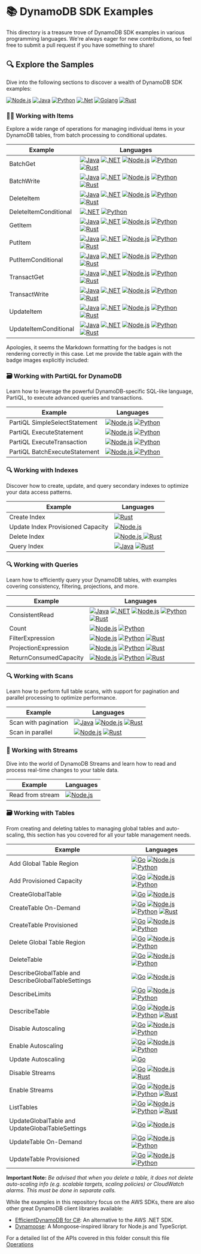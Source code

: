 # 📚 DynamoDB SDK Examples

This directory is a treasure trove of DynamoDB SDK examples in various programming languages. We're always eager for new contributions, so feel free to submit a pull request if you have something to share!

## 🔍 Explore the Samples

Dive into the following sections to discover a wealth of DynamoDB SDK examples:

[![Node.js](https://img.shields.io/badge/Node.js-339933?style=for-the-badge&logo=nodedotjs&logoColor=white)](./node.js/README.md) [![Java](https://img.shields.io/badge/Java-007396?style=for-the-badge&logo=openjdk&logoColor=white)](./java/README.md) [![Python](https://img.shields.io/badge/Python-3776AB?style=for-the-badge&logo=python&logoColor=white)](./python/README.md) [![.Net](https://img.shields.io/badge/.Net-512BD4?style=for-the-badge&logo=dotnet&logoColor=white)](./dotnet/README.md) [![Golang](https://img.shields.io/badge/Go-00ADD8?style=for-the-badge&logo=go&logoColor=white)](./golang/README.md) [![Rust](https://img.shields.io/badge/Rust-000000?style=for-the-badge&logo=rust&logoColor=white)](./rust/README.md)

### 👨‍💻 Working with Items

Explore a wide range of operations for managing individual items in your DynamoDB tables, from batch processing to conditional updates.

| Example               | Languages                                                                                                                                                                                                                                                                                                                                                                                                                                                                                                                                                                                                                                                                                                                                                                                                                                                                                                                                              |
| --------------------- |--------------------------------------------------------------------------------------------------------------------------------------------------------------------------------------------------------------------------------------------------------------------------------------------------------------------------------------------------------------------------------------------------------------------------------------------------------------------------------------------------------------------------------------------------------------------------------------------------------------------------------------------------------------------------------------------------------------------------------------------------------------------------------------------------------------------------------------------------------------------------------------------------------------------------------------------------------|
| BatchGet              | [<img src="https://img.shields.io/badge/Java-007396?style=flat-square&logo=openjdk&logoColor=white" alt="Java" >](./java/sdk_v1/data_plane/WorkingWithItems/BatchGetItem.java) [<img src="https://img.shields.io/badge/.NET-512BD4?style=flat-square&logo=dotnet&logoColor=white" alt=".NET" >](./dotnet/sdk_v2/WorkingWithItems/BatchGetItem.cs) [<img src="https://img.shields.io/badge/Node.js-339933?style=flat-square&logo=nodedotjs&logoColor=white" alt="Node.js" >](./node.js/sdk_v3/data_plane/WorkingWithItems/batch-get.js) [<img src="https://img.shields.io/badge/Python-3776AB?style=flat-square&logo=python&logoColor=white" alt="Python" >](./python/data_plane/WorkingWithItems/batch_get.py) [<img src="https://img.shields.io/badge/Rust-000000?style=flat-square&logo=rust&logoColor=white" alt="Rust" >](./rust/data_plane/working_with_items/src/batch-get/main.rs)                                                              |
| BatchWrite            | [<img src="https://img.shields.io/badge/Java-007396?style=flat-square&logo=openjdk&logoColor=white" alt="Java" >](./java/sdk_v1/data_plane/WorkingWithItems/BatchWriteItem.java) [<img src="https://img.shields.io/badge/.NET-512BD4?style=flat-square&logo=dotnet&logoColor=white" alt=".NET" >](./dotnet/sdk_v2/WorkingWithItems//BatchWriteItem.cs) [<img src="https://img.shields.io/badge/Node.js-339933?style=flat-square&logo=nodedotjs&logoColor=white" alt="Node.js" >](./node.js/sdk_v3/data_plane/WorkingWithItems/batch-write.js) [<img src="https://img.shields.io/badge/Python-3776AB?style=flat-square&logo=python&logoColor=white" alt="Python" >](./python/data_plane/WorkingWithItems/batch_write.py) [<img src="https://img.shields.io/badge/Rust-000000?style=flat-square&logo=rust&logoColor=white" alt="Rust" >](./rust/data_plane/working_with_items/src/batch-write/main.rs)                                                   |
| DeleteItem            | [<img src="https://img.shields.io/badge/Java-007396?style=flat-square&logo=openjdk&logoColor=white" alt="Java" >](./java/sdk_v1/data_plane/WorkingWithItems/DeleteItem.java) [<img src="https://img.shields.io/badge/.NET-512BD4?style=flat-square&logo=dotnet&logoColor=white" alt=".NET" >](./dotnet/sdk_v2/WorkingWithItems/DeleteItem.cs) [<img src="https://img.shields.io/badge/Node.js-339933?style=flat-square&logo=nodedotjs&logoColor=white" alt="Node.js" >](./node.js/sdk_v3/data_plane/WorkingWithItems/delete-item.js) [<img src="https://img.shields.io/badge/Python-3776AB?style=flat-square&logo=python&logoColor=white" alt="Python" >](./python/data_plane/WorkingWithItems/delete_item.py) [<img src="https://img.shields.io/badge/Rust-000000?style=flat-square&logo=rust&logoColor=white" alt="Rust" >](./rust/data_plane/working_with_items/src/delete-item/main.rs)                                                            |
| DeleteItemConditional | [<img src="https://img.shields.io/badge/.NET-512BD4?style=flat-square&logo=dotnet&logoColor=white" alt=".NET" >](./dotnet/sdk_v2/WorkingWithItems/DeleteItemConditional.cs) [<img src="https://img.shields.io/badge/Python-3776AB?style=flat-square&logo=python&logoColor=white" alt="Python" >](./python/data_plane/WorkingWithItems/delete_item_conditional.py)                                                                                                                                                                                                                                                                                                                                                                                                                                                                                                                                                                                                 |
| GetItem               | [<img src="https://img.shields.io/badge/Java-007396?style=flat-square&logo=openjdk&logoColor=white" alt="Java" >](./java/sdk_v1/data_plane/WorkingWithItems/GetItem.java) [<img src="https://img.shields.io/badge/.NET-512BD4?style=flat-square&logo=dotnet&logoColor=white" alt=".NET" >](./dotnet/sdk_v2/WorkingWithItems/GetItem.cs) [<img src="https://img.shields.io/badge/Node.js-339933?style=flat-square&logo=nodedotjs&logoColor=white" alt="Node.js" >](./node.js/sdk_v3/data_plane/WorkingWithItems//get-item.js) [<img src="https://img.shields.io/badge/Python-3776AB?style=flat-square&logo=python&logoColor=white" alt="Python" >](./python/data_plane/WorkingWithItems/get_item.py) [<img src="https://img.shields.io/badge/Rust-000000?style=flat-square&logo=rust&logoColor=white" alt="Rust" >](./rust/data_plane/working_with_items/src/get-item/main.rs)                                                                          |
| PutItem               | [<img src="https://img.shields.io/badge/Java-007396?style=flat-square&logo=openjdk&logoColor=white" alt="Java" >](./java/sdk_v1/data_plane/WorkingWithItems/PutItem.java) [<img src="https://img.shields.io/badge/.NET-512BD4?style=flat-square&logo=dotnet&logoColor=white" alt=".NET" >](./dotnet/sdk_v2/WorkingWithItems/PutItem.cs) [<img src="https://img.shields.io/badge/Node.js-339933?style=flat-square&logo=nodedotjs&logoColor=white" alt="Node.js" >](./node.js/sdk_v3/data_plane/WorkingWithItems//put-item.js) [<img src="https://img.shields.io/badge/Python-3776AB?style=flat-square&logo=python&logoColor=white" alt="Python" >](./python/data_plane/WorkingWithItems/put_item.py) [<img src="https://img.shields.io/badge/Rust-000000?style=flat-square&logo=rust&logoColor=white" alt="Rust" >](./rust/data_plane/working_with_items/src/put-item/main.rs)                                                                          |
| PutItemConditional    | [<img src="https://img.shields.io/badge/Java-007396?style=flat-square&logo=openjdk&logoColor=white" alt="Java" >](./java/sdk_v1/data_plane/WorkingWithItems/PutItemConditional.java) [<img src="https://img.shields.io/badge/.NET-512BD4?style=flat-square&logo=dotnet&logoColor=white" alt=".NET" >](./dotnet/sdk_v2/WorkingWithItems/PutItemConditional.cs) [<img src="https://img.shields.io/badge/Node.js-339933?style=flat-square&logo=nodedotjs&logoColor=white" alt="Node.js" >](./node.js/sdk_v3/data_plane/WorkingWithItems//put-item-conditional.js) [<img src="https://img.shields.io/badge/Python-3776AB?style=flat-square&logo=python&logoColor=white" alt="Python" >](./python/data_plane/WorkingWithItems/put_item_conditional.py) [<img src="https://img.shields.io/badge/Rust-000000?style=flat-square&logo=rust&logoColor=white" alt="Rust" >](./rust/data_plane/working_with_items/src/conditional-put-item/main.rs)                |
| TransactGet           | [<img src="https://img.shields.io/badge/Java-007396?style=flat-square&logo=openjdk&logoColor=white" alt="Java" >](./java/sdk_v1/data_plane/WorkingWithItems/TransactGetItem.java) [<img src="https://img.shields.io/badge/.NET-512BD4?style=flat-square&logo=dotnet&logoColor=white" alt=".NET" >](./dotnet/sdk_v2/WorkingWithItems/TransactGetItems.cs) [<img src="https://img.shields.io/badge/Node.js-339933?style=flat-square&logo=nodedotjs&logoColor=white" alt="Node.js" >](./node.js/sdk_v3/data_plane/WorkingWithItems//transact-get.js) [<img src="https://img.shields.io/badge/Python-3776AB?style=flat-square&logo=python&logoColor=white" alt="Python" >](./python/data_plane/WorkingWithItems/transact_get.py) [<img src="https://img.shields.io/badge/Rust-000000?style=flat-square&logo=rust&logoColor=white" alt="Rust" >](./rust/data_plane/working_with_items/src/get-item/main.rs)                                                 |
| TransactWrite         | [<img src="https://img.shields.io/badge/Java-007396?style=flat-square&logo=openjdk&logoColor=white" alt="Java" >](./java/sdk_v1/data_plane/WorkingWithItems/TransactWriteItem.java) [<img src="https://img.shields.io/badge/.NET-512BD4?style=flat-square&logo=dotnet&logoColor=white" alt=".NET" >](./dotnet/sdk_v2/WorkingWithItems/TransactWriteItems.cs) [<img src="https://img.shields.io/badge/Node.js-339933?style=flat-square&logo=nodedotjs&logoColor=white" alt="Node.js" >](./node.js/sdk_v3/data_plane/WorkingWithItems//transact-write.js) [<img src="https://img.shields.io/badge/Python-3776AB?style=flat-square&logo=python&logoColor=white" alt="Python" >](./python/data_plane/WorkingWithItems/transact_write.py) [<img src="https://img.shields.io/badge/Rust-000000?style=flat-square&logo=rust&logoColor=white" alt="Rust" >](./rust/data_plane/working_with_items/src/transact-put/main.rs)                                     |
| UpdateItem            | [<img src="https://img.shields.io/badge/Java-007396?style=flat-square&logo=openjdk&logoColor=white" alt="Java" >](./java/sdk_v1/data_plane/WorkingWithItems/UpdateItem.java) [<img src="https://img.shields.io/badge/.NET-512BD4?style=flat-square&logo=dotnet&logoColor=white" alt=".NET" >](./dotnet/sdk_v2/WorkingWithItems/UpdateItem.cs) [<img src="https://img.shields.io/badge/Node.js-339933?style=flat-square&logo=nodedotjs&logoColor=white" alt="Node.js" >](./node.js/sdk_v3/data_plane/WorkingWithItems//update-item.js) [<img src="https://img.shields.io/badge/Python-3776AB?style=flat-square&logo=python&logoColor=white" alt="Python" >](./python/data_plane/WorkingWithItems/updating_item.py) [<img src="https://img.shields.io/badge/Rust-000000?style=flat-square&logo=rust&logoColor=white" alt="Rust" >](./rust/data_plane/working_with_items/src/update-item/main.rs)                                                         |
| UpdateItemConditional | [<img src="https://img.shields.io/badge/Java-007396?style=flat-square&logo=openjdk&logoColor=white" alt="Java" >](./java/sdk_v1/data_plane/WorkingWithItems/UpdateItemConditional.java) [<img src="https://img.shields.io/badge/.NET-512BD4?style=flat-square&logo=dotnet&logoColor=white" alt=".NET" >](./dotnet/sdk_v2/WorkingWithItems/UpdateItemConditional.cs) [<img src="https://img.shields.io/badge/Node.js-339933?style=flat-square&logo=nodedotjs&logoColor=white" alt="Node.js" >](./node.js/sdk_v3/data_plane/WorkingWithItems//update-item-conditional.js) [<img src="https://img.shields.io/badge/Python-3776AB?style=flat-square&logo=python&logoColor=white" alt="Python" >](./python/data_plane/WorkingWithItems/update_item_conditional.py) [<img src="https://img.shields.io/badge/Rust-000000?style=flat-square&logo=rust&logoColor=white" alt="Rust" >](./rust/data_plane/working_with_items/src/conditional-update-item/main.rs) |

Apologies, it seems the Markdown formatting for the badges is not rendering correctly in this case. Let me provide the table again with the badge images explicitly included:

### 🗃️ Working with PartiQL for DynamoDB

Learn how to leverage the powerful DynamoDB-specific SQL-like language, PartiQL, to execute advanced queries and transactions.

| Example                       | Languages                                                                                                                                                                                                                                                                                                                                                        |
| ----------------------------- |------------------------------------------------------------------------------------------------------------------------------------------------------------------------------------------------------------------------------------------------------------------------------------------------------------------------------------------------------------------|
| PartiQL SimpleSelectStatement | [![Node.js](https://img.shields.io/badge/Node.js-339933?style=flat-square&logo=nodedotjs&logoColor=white)](./node.js/sdk_v3/data_plane/WorkingWithPartiQL/simple-select-statement.js) [![Python](https://img.shields.io/badge/Python-3776AB?style=flat-square&logo=python&logoColor=white)](./python/data_plane/WorkingWithPartiQL/simple-select-statement.py)   |
| PartiQL ExecuteStatement      | [![Node.js](https://img.shields.io/badge/Node.js-339933?style=flat-square&logo=nodedotjs&logoColor=white)](./node.js/sdk_v3/data_plane/WorkingWithPartiQL/execute-statement.js) [![Python](https://img.shields.io/badge/Python-3776AB?style=flat-square&logo=python&logoColor=white)](./python/data_plane/WorkingWithPartiQL/execute-statement.py)               |
| PartiQL ExecuteTransaction    | [![Node.js](https://img.shields.io/badge/Node.js-339933?style=flat-square&logo=nodedotjs&logoColor=white)](./node.js/sdk_v3/data_plane/WorkingWithPartiQL/execute-transaction.js) [![Python](https://img.shields.io/badge/Python-3776AB?style=flat-square&logo=python&logoColor=white)](./python/data_plane/WorkingWithPartiQL/execute-transaction.py)           |
| PartiQL BatchExecuteStatement | [![Node.js](https://img.shields.io/badge/Node.js-339933?style=flat-square&logo=nodedotjs&logoColor=white) ](./node.js/sdk_v3/data_plane/WorkingWithPartiQL/batch-execute-statement.js) [![Python](https://img.shields.io/badge/Python-3776AB?style=flat-square&logo=python&logoColor=white) ](./python/data_plane/WorkingWithPartiQL/batch-execute-statement.py) |

### 🔍 Working with Indexes

Discover how to create, update, and query secondary indexes to optimize your data access patterns.

| Example                           | Languages                                                                                                                                                                                                                                                                                                                                      |
| --------------------------------- |------------------------------------------------------------------------------------------------------------------------------------------------------------------------------------------------------------------------------------------------------------------------------------------------------------------------------------------------|
| Create Index                      | [![Rust](https://img.shields.io/badge/Rust-000000?style=flat-square&logo=rust&logoColor=white)](./rust/data_plane/working_with_indexes/src/create-index/main.rs)                                                                                                                                                                               |
| Update Index Provisioned Capacity | [![Node.js](https://img.shields.io/badge/Node.js-339933?style=flat-square&logo=nodedotjs&logoColor=white) ](./node.js/sdk_v3/control_plane/WorkingWithIndexes/UpdateIndexProvisionedCapacity.js)                                                                                                                                               |
| Delete Index                      | [![Node.js](https://img.shields.io/badge/Node.js-339933?style=flat-square&logo=nodedotjs&logoColor=white) ](./node.js/sdk_v3/control_plane/WorkingWithIndexes/DeleteIndex.js) [![Rust](https://img.shields.io/badge/Rust-000000?style=flat-square&logo=rust&logoColor=white)](./rust/data_plane/working_with_indexes/src/delete-index/main.rs) |
| Query Index                       | [![Java](https://img.shields.io/badge/Java-007396?style=flat-square&logo=openjdk&logoColor=white)](./java/sdk_v1/data_plane/WorkingWithIndexes/TableAsyncQueryIndex.java) [![Rust](https://img.shields.io/badge/Rust-000000?style=flat-square&logo=rust&logoColor=white)](./rust/data_plane/working_with_indexes/src/query-index/main.rs)      |

### 🔍 Working with Queries

Learn how to efficiently query your DynamoDB tables, with examples covering consistency, filtering, projections, and more.

| Example                | Languages                                                                                                                                                                                                                                                                                                                                                                                                                                                                                                                                                                                                                                                                                                                                                                                                                                                             |
| ---------------------- |-----------------------------------------------------------------------------------------------------------------------------------------------------------------------------------------------------------------------------------------------------------------------------------------------------------------------------------------------------------------------------------------------------------------------------------------------------------------------------------------------------------------------------------------------------------------------------------------------------------------------------------------------------------------------------------------------------------------------------------------------------------------------------------------------------------------------------------------------------------------------|
| ConsistentRead         | [![Java](https://img.shields.io/badge/Java-007396?style=flat-square&logo=openjdk&logoColor=white)](./java/sdk_v1/data_plane/WorkingWithQueries/QueryConsistentRead.java) [![.NET](https://img.shields.io/badge/.NET-512BD4?style=flat-square&logo=dotnet&logoColor=white)](./dotnet/sdk_v2/WorkingWithQueries/QueryConsistentRead.cs) [![Node.js](https://img.shields.io/badge/Node.js-339933?style=flat-square&logo=nodedotjs&logoColor=white)](./node.js/sdk_v3/data_plane/WorkingWithQueries/query-consistent-read.js) [![Python](https://img.shields.io/badge/Python-3776AB?style=flat-square&logo=python&logoColor=white)](./python/data_plane/WorkingWithQueries/query-consistent-read.py) [![Rust](https://img.shields.io/badge/Rust-000000?style=flat-square&logo=rust&logoColor=white)](./rust/data_plane/working_with_queries/src/query-consistent-read/main.rs) |
| Count                  | [![Node.js](https://img.shields.io/badge/Node.js-339933?style=flat-square&logo=nodedotjs&logoColor=white)](./node.js/sdk_v3/data_plane/WorkingWithQueries/query-scan-count.js) [![Python](https://img.shields.io/badge/Python-3776AB?style=flat-square&logo=python&logoColor=white)](./python/data_plane/WorkingWithQueries/query-scan-count.py)                                                                                                                                                                                                                                                                                                                                                                                                                                                                                                                      |
| FilterExpression       | [![Node.js](https://img.shields.io/badge/Node.js-339933?style=flat-square&logo=nodedotjs&logoColor=white)](./node.js/sdk_v3/data_plane/WorkingWithQueries/query-filter-expression.js) [![Python](https://img.shields.io/badge/Python-3776AB?style=flat-square&logo=python&logoColor=white)](./python/data_plane/WorkingWithQueries/query_filter_expression.py) [![Rust](https://img.shields.io/badge/Rust-000000?style=flat-square&logo=rust&logoColor=white)](./rust/data_plane/working_with_queries/src/query-scan-filter/main.rs)                                                                                                                                                                                                                                                                                                                                  |
| ProjectionExpression   | [![Node.js](https://img.shields.io/badge/Node.js-339933?style=flat-square&logo=nodedotjs&logoColor=white)](./node.js/sdk_v3/data_plane/WorkingWithQueries/query-projection-expression.js) [![Python](https://img.shields.io/badge/Python-3776AB?style=flat-square&logo=python&logoColor=white)](./python/data_plane/WorkingWithQueries/query_projection_expression.py) [![Rust](https://img.shields.io/badge/Rust-000000?style=flat-square&logo=rust&logoColor=white)](./rust/data_plane/working_with_queries/src/query-projection/main.rs)                                                                                                                                                                                                                                                                                                                           |
| ReturnConsumedCapacity | [![Node.js](https://img.shields.io/badge/Node.js-339933?style=flat-square&logo=nodedotjs&logoColor=white)](./node.js/sdk_v3/data_plane/WorkingWithQueries/query-return-consumed-capacity.js) [![Python](https://img.shields.io/badge/Python-3776AB?style=flat-square&logo=python&logoColor=white)](./python/data_plane/WorkingWithQueries/query-return-consumed-capacity.py) [![Rust](https://img.shields.io/badge/Rust-000000?style=flat-square&logo=rust&logoColor=white)](./rust/data_plane/working_with_queries/src/query-consumed-capacity/main.rs)                                                                                                                                                                                                                                                                                                              |

### 🔍 Working with Scans

Learn how to perform full table scans, with support for pagination and parallel processing to optimize performance.

| Example              | Languages                                                                                                                                                                                                                                                                                                                                                                                                                                                                                                                      |
| -------------------- |--------------------------------------------------------------------------------------------------------------------------------------------------------------------------------------------------------------------------------------------------------------------------------------------------------------------------------------------------------------------------------------------------------------------------------------------------------------------------------------------------------------------------------|
| Scan with pagination | [![Java](https://img.shields.io/badge/Java-007396?style=flat-square&logo=openjdk&logoColor=white)](./java/sdk_v1/data_plane/WorkingWithScans/TableAsyncScan.java) [![Node.js](https://img.shields.io/badge/Node.js-339933?style=flat-square&logo=nodedotjs&logoColor=white)](./node.js/sdk_v3/data_plane/WorkingWithScans/scan-fetch-all-pagination.js) [![Rust](https://img.shields.io/badge/Rust-000000?style=flat-square&logo=rust&logoColor=white)](./rust/data_plane/working_with_scans/src/scan-with-pagination/main.rs) |
| Scan in parallel     | [![Node.js](https://img.shields.io/badge/Node.js-339933?style=flat-square&logo=nodedotjs&logoColor=white)](./node.js/sdk_v3/data_plane/WorkingWithScans/scan-parallel-segments.js) [![Rust](https://img.shields.io/badge/Rust-000000?style=flat-square&logo=rust&logoColor=white)](./rust/data_plane/working_with_scans/src/scan-in-parallel/main.rs)                                                                                                                                                                          |

### 🌊 Working with Streams

Dive into the world of DynamoDB Streams and learn how to read and process real-time changes to your table data.

| Example          | Languages                                                                                                                                                                 |
| ---------------- |---------------------------------------------------------------------------------------------------------------------------------------------------------------------------|
| Read from stream | [![Node.js](https://img.shields.io/badge/Node.js-339933?style=flat-square&logo=nodedotjs&logoColor=white)](./node.js/sdk_v3/data_plane/WorkingWithStreams/read-stream.js) |

### 🗃️ Working with Tables

From creating and deleting tables to managing global tables and auto-scaling, this section has you covered for all your table management needs.

| Example                                             | Languages                                                                                                                                                                                                                                                                                                                                                                                                                                                                                                                                                                                                                                                                                                             |
| --------------------------------------------------- |-----------------------------------------------------------------------------------------------------------------------------------------------------------------------------------------------------------------------------------------------------------------------------------------------------------------------------------------------------------------------------------------------------------------------------------------------------------------------------------------------------------------------------------------------------------------------------------------------------------------------------------------------------------------------------------------------------------------------|
| Add Global Table Region                             | [![Go](https://img.shields.io/badge/Go-00ADD8?style=flat-square&logo=go&logoColor=white)](./golang/sdk_v1/WorkingWithTables/addGlobalTableRegion/addGlobalTableRegion.go) [![Node.js](https://img.shields.io/badge/Node.js-339933?style=flat-square&logo=nodedotjs&logoColor=white)](./node.js/sdk_v3/control_plane/WorkingWithTables/add-global-table-region.js) [![Python](https://img.shields.io/badge/Python-3776AB?style=flat-square&logo=python&logoColor=white)](./python/control_plane/WorkingWithTables/add_global_table_region.py)                                                                                                                                                                          |
| Add Provisioned Capacity                            | [![Go](https://img.shields.io/badge/Go-00ADD8?style=flat-square&logo=go&logoColor=white)](./golang/sdk_v1/WorkingWithTables/addProvisionedCapacity/addProvisionedCapacity.go) [![Node.js](https://img.shields.io/badge/Node.js-339933?style=flat-square&logo=nodedotjs&logoColor=white)](./node.js/sdk_v3/control_plane/WorkingWithTables/add_provisioned_capacity.js) [![Python](https://img.shields.io/badge/Python-3776AB?style=flat-square&logo=python&logoColor=white)](./python/control_plane/WorkingWithTables/add_provisioned_capacity.py)                                                                                                                                                                    |
| CreateGlobalTable                                   | [![Go](https://img.shields.io/badge/Go-00ADD8?style=flat-square&logo=go&logoColor=white)](./golang/sdk_v1/WorkingWithTables/createGlobalTable/createGlobalTable.go) [![Node.js](https://img.shields.io/badge/Node.js-339933?style=flat-square&logo=nodedotjs&logoColor=white)](./node.js/sdk_v3/control_plane/WorkingWithTables/create-global-table.js)                                                                                                                                                                                                                                                                                                                                                               |
| CreateTable On-Demand                               | [![Go](https://img.shields.io/badge/Go-00ADD8?style=flat-square&logo=go&logoColor=white)](./golang/sdk_v1/WorkingWithTables/createTableOnDemand/createTableOnDemand.go) [![Node.js](https://img.shields.io/badge/Node.js-339933?style=flat-square&logo=nodedotjs&logoColor=white)](./node.js/sdk_v3/control_plane/WorkingWithTables/create_table_on_demand.js) [![Python](https://img.shields.io/badge/Python-3776AB?style=flat-square&logo=python&logoColor=white)](./python/control_plane/WorkingWithTables/create_table_on-demand.py) [![Rust](https://img.shields.io/badge/Rust-000000?style=flat-square&logo=rust&logoColor=white)](./rust/control_plane/working_with_tables/src/create-table-on-demand/main.rs) |
| CreateTable Provisioned                             | [![Go](https://img.shields.io/badge/Go-00ADD8?style=flat-square&logo=go&logoColor=white)](./golang/sdk_v1/WorkingWithTables/createTableProvisioned/createTableProvisioned.go) [![Node.js](https://img.shields.io/badge/Node.js-339933?style=flat-square&logo=nodedotjs&logoColor=white)](./node.js/sdk_v3/control_plane/WorkingWithTables/create_table_provisioned.js) [![Python](https://img.shields.io/badge/Python-3776AB?style=flat-square&logo=python&logoColor=white)](./python/control_plane/WorkingWithTables/create_table_provisioned.py)                                                                                                                                                                    |
| Delete Global Table Region                          | [![Go](https://img.shields.io/badge/Go-00ADD8?style=flat-square&logo=go&logoColor=white)](./golang/sdk_v1/WorkingWithTables/deleteGlobalTableRegion/deleteGlobalTableRegion.go) [![Node.js](https://img.shields.io/badge/Node.js-339933?style=flat-square&logo=nodedotjs&logoColor=white)](./node.js/sdk_v3/control_plane/WorkingWithTables/delete-global-table-region.js) [![Python](https://img.shields.io/badge/Python-3776AB?style=flat-square&logo=python&logoColor=white)](./python/control_plane/WorkingWithTables/delete_global_table_region.py)                                                                                                                                                              |
| DeleteTable                                         | [![Go](https://img.shields.io/badge/Go-00ADD8?style=flat-square&logo=go&logoColor=white)](./golang/sdk_v1/WorkingWithTables/deleteTable/deleteTable.go) [![Node.js](https://img.shields.io/badge/Node.js-339933?style=flat-square&logo=nodedotjs&logoColor=white)](./node.js/sdk_v3/control_plane/WorkingWithTables/delete_table.js) [![Python](https://img.shields.io/badge/Python-3776AB?style=flat-square&logo=python&logoColor=white)](./python/control_plane/WorkingWithTables/delete_table.py)                                                                                                                                                                                                                  |
| DescribeGlobalTable and DescribeGlobalTableSettings | [![Go](https://img.shields.io/badge/Go-00ADD8?style=flat-square&logo=go&logoColor=white)](./golang/sdk_v1/WorkingWithTables/describeGlobalTable/describeGlobalTable.go) [![Node.js](https://img.shields.io/badge/Node.js-339933?style=flat-square&logo=nodedotjs&logoColor=white)](./node.js/sdk_v3/control_plane/WorkingWithTables/describe-global-table-and-global-table-settings.js)                                                                                                                                                                                                                                                                                                                               |
| DescribeLimits                                      | [![Go](https://img.shields.io/badge/Go-00ADD8?style=flat-square&logo=go&logoColor=white)](./golang/sdk_v1/WorkingWithTables/describeLimits/describeLimits.go) [![Node.js](https://img.shields.io/badge/Node.js-339933?style=flat-square&logo=nodedotjs&logoColor=white)](./node.js/sdk_v3/control_plane/WorkingWithTables/describe_limits.js) [![Python](https://img.shields.io/badge/Python-3776AB?style=flat-square&logo=python&logoColor=white)](./python/control_plane/WorkingWithTables/describe_limits.py)                                                                                                                                                                                                      |
| DescribeTable                                       | [![Go](https://img.shields.io/badge/Go-00ADD8?style=flat-square&logo=go&logoColor=white)](./golang/sdk_v1/WorkingWithTables/describeTable/describeTable.go) [![Node.js](https://img.shields.io/badge/Node.js-339933?style=flat-square&logo=nodedotjs&logoColor=white)](./node.js/sdk_v3/control_plane/WorkingWithTables/describe_table.js) [![Python](https://img.shields.io/badge/Python-3776AB?style=flat-square&logo=python&logoColor=white)](./python/control_plane/WorkingWithTables/describe_table.py) [![Rust](https://img.shields.io/badge/Rust-000000?style=flat-square&logo=rust&logoColor=white)](./rust/control_plane/working_with_tables/src/describe-table/main.rs)                                     |
| Disable Autoscaling                                 | [![Go](https://img.shields.io/badge/Go-00ADD8?style=flat-square&logo=go&logoColor=white)](./golang/sdk_v1/WorkingWithTables/disableAutoscaling/disableAutoscaling.go) [![Node.js](https://img.shields.io/badge/Node.js-339933?style=flat-square&logo=nodedotjs&logoColor=white)](./node.js/sdk_v3/control_plane/WorkingWithTables/disable_auto_scaling.js) [![Python](https://img.shields.io/badge/Python-3776AB?style=flat-square&logo=python&logoColor=white)](./python/control_plane/WorkingWithTables/disable_auto-scaling.py)                                                                                                                                                                                    |
| Enable Autoscaling                                  | [![Go](https://img.shields.io/badge/Go-00ADD8?style=flat-square&logo=go&logoColor=white)](./golang/sdk_v1/WorkingWithTables/enableAutoscaling/enableAutoscaling.go) [![Node.js](https://img.shields.io/badge/Node.js-339933?style=flat-square&logo=nodedotjs&logoColor=white)](./node.js/sdk_v3/control_plane/WorkingWithTables/enable_auto_scaling_v2.js) [![Python](https://img.shields.io/badge/Python-3776AB?style=flat-square&logo=python&logoColor=white)](./python/control_plane/WorkingWithTables/enable_auto-scaling.py)                                                                                                                                                                                     |
| Update Autoscaling                                  | [![Go](https://img.shields.io/badge/Go-00ADD8?style=flat-square&logo=go&logoColor=white)](./golang/sdk_v1/WorkingWithTables/updateAutoscaling/updateAutoscaling.go)                                                                                                                                                                                                                                                                                                                                                                                                                                                                                                                                                   |
| Disable Streams                                     | [![Go](https://img.shields.io/badge/Go-00ADD8?style=flat-square&logo=go&logoColor=white)](./golang/sdk_v1/WorkingWithTables/disableStreams/disableStreams.go) [![Node.js](https://img.shields.io/badge/Node.js-339933?style=flat-square&logo=nodedotjs&logoColor=white)](./node.js/sdk_v3/control_plane/WorkingWithTables/disable_streams.js) [![Rust](https://img.shields.io/badge/Rust-000000?style=flat-square&logo=rust&logoColor=white)](./rust/data_plane/working_with_streams/src/disable-update-streams/main.rs)                                                                                                                                                                                              |
| Enable Streams                                      | [![Go](https://img.shields.io/badge/Go-00ADD8?style=flat-square&logo=go&logoColor=white)](./golang/sdk_v1/WorkingWithTables/enableStreams/enableStreams.go) [![Node.js](https://img.shields.io/badge/Node.js-339933?style=flat-square&logo=nodedotjs&logoColor=white)](./node.js/sdk_v3/control_plane/WorkingWithTables/enable_streams.js) [![Python](https://img.shields.io/badge/Python-3776AB?style=flat-square&logo=python&logoColor=white)](./python/control_plane/WorkingWithTables/enable_streams.py) [![Rust](https://img.shields.io/badge/Rust-000000?style=flat-square&logo=rust&logoColor=white)](./rust/data_plane/working_with_streams/src/enable-update-streams/main.rs)                                |
| ListTables                                          | [![Go](https://img.shields.io/badge/Go-00ADD8?style=flat-square&logo=go&logoColor=white)](./golang/sdk_v1/WorkingWithTables/listTables/listTables.go) [![Node.js](https://img.shields.io/badge/Node.js-339933?style=flat-square&logo=nodedotjs&logoColor=white)](./node.js/sdk_v3/control_plane/WorkingWithTables/list_tables.js) [![Python](https://img.shields.io/badge/Python-3776AB?style=flat-square&logo=python&logoColor=white)](./python/control_plane/WorkingWithTables/list_tables.py) [![Rust](https://img.shields.io/badge/Rust-000000?style=flat-square&logo=rust&logoColor=white)](./rust/control_plane/working_with_tables/src/list-tables/main.rs)                                                    |
| UpdateGlobalTable and UpdateGlobalTableSettings     | [![Go](https://img.shields.io/badge/Go-00ADD8?style=flat-square&logo=go&logoColor=white)](./golang/sdk_v1/WorkingWithTables/updateGlobalTable/updateGlobalTable.go) [![Node.js](https://img.shields.io/badge/Node.js-339933?style=flat-square&logo=nodedotjs&logoColor=white)](./node.js/sdk_v3/control_plane/WorkingWithTables/update-global-table-and-global-table-settings.js)                                                                                                                                                                                                                                                                                                                                     |
| UpdateTable On-Demand                               | [![Go](https://img.shields.io/badge/Go-00ADD8?style=flat-square&logo=go&logoColor=white)](./golang/sdk_v1/WorkingWithTables/changeTableToOnDemand/changeTableToOnDemand.go) [![Node.js](https://img.shields.io/badge/Node.js-339933?style=flat-square&logo=nodedotjs&logoColor=white)](./node.js/sdk_v3/control_plane/WorkingWithTables/table_change_to_on_demand.js) [![Python](https://img.shields.io/badge/Python-3776AB?style=flat-square&logo=python&logoColor=white)](./python/control_plane/WorkingWithTables/table_change_to_on-demand.py)                                                                                                                                                                    |
| UpdateTable Provisioned                             | [![Go](https://img.shields.io/badge/Go-00ADD8?style=flat-square&logo=go&logoColor=white)](./golang/sdk_v1/WorkingWithTables/changeTableToProvisioned/changeTableToProvisioned.go) [![Node.js](https://img.shields.io/badge/Node.js-339933?style=flat-square&logo=nodedotjs&logoColor=white)](./node.js/sdk_v3/control_plane/WorkingWithTables/table_change_to_provisioned.js) [![Python](https://img.shields.io/badge/Python-3776AB?style=flat-square&logo=python&logoColor=white)](./python/control_plane/WorkingWithTables/table_change_to_provisioned.py)                                                                                                                                                          |

**Important Note:**
_Be advised that when you delete a table, it does not delete auto-scaling info (e.g. scalable targets, scaling policies) or CloudWatch alarms. This must be done in separate calls._

While the examples in this repository focus on the AWS SDKs, there are also other great DynamoDB client libraries available:

- [EfficientDynamoDB for C#](https://github.com/AllocZero/EfficientDynamoDb): An alternative to the AWS .NET SDK.
- [Dynamoose](https://dynamoosejs.com/): A Mongoose-inspired library for Node.js and TypeScript.

For a detailed list of the APIs covered in this folder consult this file [Operations](./Operations.md)

